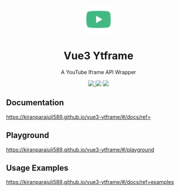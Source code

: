 <p align="center">
	<img src="./src/assets/youtube.svg" width="80">
</p>
<h1 align=center>Vue3 Ytframe</h1>
<p align=center>A YouTube Iframe API Wrapper</p>
<p align="center">
<a href="https://www.npmjs.com/package/vue3-ytframe"><img src="https://img.shields.io/npm/v/vue3-ytframe.svg"/> <img src="https://img.shields.io/npm/dm/vue3-ytframe.svg"/></a> <a href="https://vuejs.org/"><img src="https://img.shields.io/badge/vue-3-brightgreen.svg"/></a>
</p>

## Documentation
https://kiranparajuli589.github.io/vue3-ytframe/#/docs/ref=

## Playground
https://kiranparajuli589.github.io/vue3-ytframe/#/playground

## Usage Examples
https://kiranparajuli589.github.io/vue3-ytframe/#/docs/ref=examples
